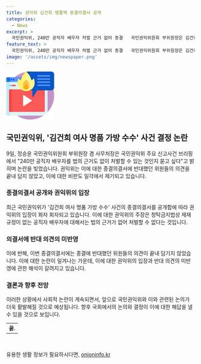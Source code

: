 ```yaml
---
title: 권익위 김건희 명품백 종결의결서 공개
categories:
  - News
excerpt: >
  국민권익위, 240만 공직자 배우자 처벌 근거 없어 종결   국민권익위원회 부위원장은 김건희 여사 명품 가방 수수 사건에 대한 종결의결서 공개, 이를 통해 240만 공직자 배우자를 법의 근거도 없이 처벌할 수 있는 것인지 묻고 싶다고 밝혔다. 이에 반대 의견을 가진 위원들의 소수 의견도 담기지 않았으며, 권익위는 종결 사유에 대한 설명을 공식 발표했다. 이에 대한 야당과 시민사회의 비판과 반발도 나오고 있으며, 일부 관계자의 사퇴도 이어지고 있다.
feature_text: >
  국민권익위, 240만 공직자 배우자 처벌 근거 없어 종결   국민권익위원회 부위원장은 김건희 여사 명품 가방 수수 사건에 대한 종결의결서 공개, 이를 통해 240만 공직자 배우자를 법의 근거도 없이 처벌할 수 있는 것인지 묻고 싶다고 밝혔다. 이에 반대 의견을 가진 위원들의 소수 의견도 담기지 않았으며, 권익위는 종결 사유에 대한 설명을 공식 발표했다. 이에 대한 야당과 시민사회의 비판과 반발도 나오고 있으며, 일부 관계자의 사퇴도 이어지고 있다.
image: '/assets/img/newspaper.png'
---
```


<p><img src="/assets/img/news.png" alt="rentncar 속보" /></p>

<h2 data-ke-size="size26">국민권익위, '김건희 여사 명품 가방 수수' 사건 결정 논란</h2>

<p data-ke-size="size16">9일, 정승윤 국민권익위원회 부위원장 겸 사무처장은 국민권익위 주요 신고사건 브리핑에서 "240만 공직자 배우자를 법의 근거도 없이 처벌할 수 있는 것인지 묻고 싶다"고 밝히며 논란을 빚었습니다. 권익위는 이에 대한 종결의결서에 반대했던 위원들의 의견을 끝내 담지 않았고, 이에 대한 비판도 일각에서 제기되고 있습니다.</p>

<h3 data-ke-size="size21">종결의결서 공개와 권익위의 입장</h3>

<p data-ke-size="size16">최근 국민권익위가 '김건희 여사 명품 가방 수수' 사건의 종결의결서를 공개함에 따라 권익위의 입장이 화자 회자되고 있습니다. 이에 대한 권익위의 주장은 청탁금지법상 제재 규정이 없는 공직자 배우자에 대해서는 법의 근거가 없어 처벌할 수 없다는 것입니다.</p>

<h3 data-ke-size="size21">의결서에 반대 의견의 미반영</h3>

<p data-ke-size="size16">이에 반해, 이번 종결의결서에는 종결에 반대했던 위원들의 의견이 끝내 담기지 않았습니다. 이에 대한 논란이 일겨나는 가운데, 이에 대한 권익위의 입장과 반대 의견의 미반영에 관한 해석이 갈려지고 있습니다.</p>

<h3 data-ke-size="size21">결론과 향후 전망</h3>

<p data-ke-size="size16">이러한 상황에서 사회적 논란이 계속되면서, 앞으로 국민권익위와 이와 관련된 논의가 더욱 활발해질 것으로 예상됩니다. 향후 국회에서의 논의와 결정이 이에 대한 해답을 낼 수 있을 것으로 보입니다.</p>

<table>
    <tr>
        <td style="text-align: center; height: 17px;"><b>끝.</b></td>
    </tr>
</table>

<p data-ke-size="size16">&nbsp;</p>
유용한 생활 정보가 필요하시다면, <a href="https://onioninfo.kr" rel="dofollow">onioninfo.kr</a>


